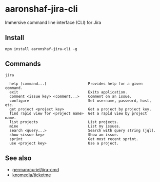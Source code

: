 # aaronshaf-jira-cli

Immersive command line interface (CLI) for Jira

## Install

```
npm install aaronshaf-jira-cli -g
```

## Commands

```
jira

  help [command...]                   Provides help for a given command.
  exit                                Exits application.
  comment <issue key> <comment...>    Comment on an issue.
  configure                           Set username, password, host, etc.
  get project <project key>           Get a project by project key.
  find rapid view for <project name>  Get a rapid view by project name.
  list projects                       List projects.
  mine                                List my issues.
  search <query...>                   Search with query string (jql).
  show <issue key>                    Show an issue.
  sprint                              Get most recent sprint.
  use <project key>                   Use a project.
```

## See also

* [germanrcuriel/jira-cmd](https://github.com/germanrcuriel/jira-cmd)
* [knomedia/ticketme](https://github.com/knomedia/ticketme)

